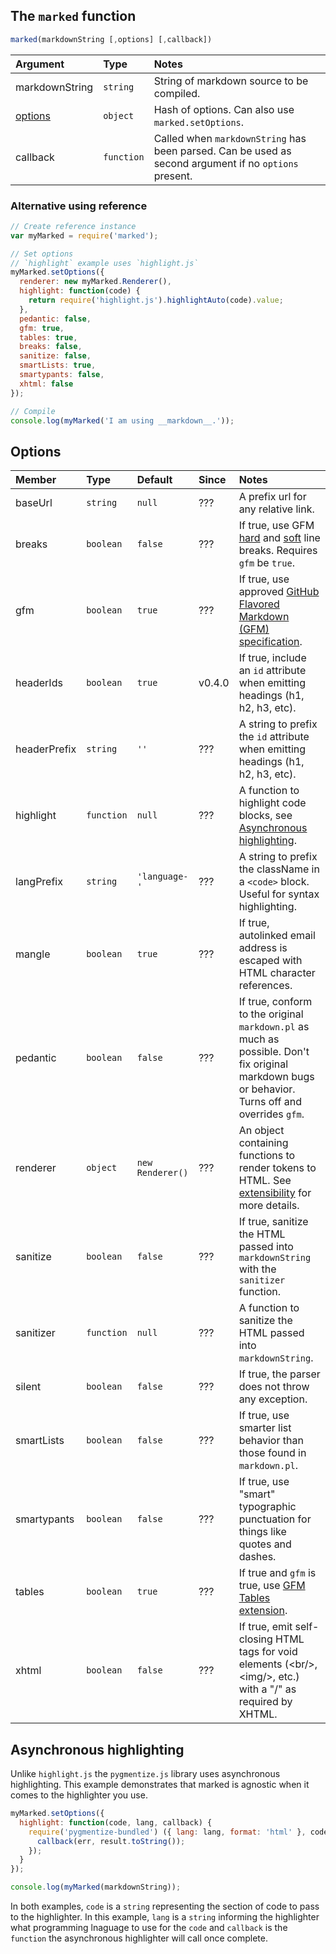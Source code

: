 ## The `marked` function

```js
marked(markdownString [,options] [,callback])
```

|Argument              |Type         |Notes                                                                                                |
|:---------------------|:------------|:----------------------------------------------------------------------------------------------------|
|markdownString        |`string`     |String of markdown source to be compiled.                                                            |
|<a href="#options">options</a>|`object`|Hash of options. Can also use `marked.setOptions`.                                                |
|callback              |`function`   |Called when `markdownString` has been parsed. Can be used as second argument if no `options` present.|

### Alternative using reference

```js
// Create reference instance
var myMarked = require('marked');

// Set options
// `highlight` example uses `highlight.js`
myMarked.setOptions({
  renderer: new myMarked.Renderer(),
  highlight: function(code) {
    return require('highlight.js').highlightAuto(code).value;
  },
  pedantic: false,
  gfm: true,
  tables: true,
  breaks: false,
  sanitize: false,
  smartLists: true,
  smartypants: false,
  xhtml: false
});

// Compile
console.log(myMarked('I am using __markdown__.'));
```

<h2 id="options">Options</h2>

|Member      |Type      |Default  |Since    |Notes         |
|:-----------|:---------|:--------|:--------|:-------------|
|baseUrl     |`string`  |`null`   |???      |A prefix url for any relative link. |  
|breaks      |`boolean` |`false`  |???      |If true, use GFM [hard](https://github.github.com/gfm/#hard-line-breaks) and [soft](https://github.github.com/gfm/#soft-line-breaks) line breaks. Requires `gfm` be `true`.|
|gfm         |`boolean` |`true`   |???      |If true, use approved [GitHub Flavored Markdown (GFM) specification](https://github.github.com/gfm/).|
|headerIds   |`boolean` |`true`   |v0.4.0   |If true, include an `id` attribute when emitting headings (h1, h2, h3, etc).|
|headerPrefix|`string`  |`''`     |???      |A string to prefix the `id` attribute when emitting headings (h1, h2, h3, etc).|
|highlight   |`function`|`null`   |???      |A function to highlight code blocks, see <a href="#highlight">Asynchronous highlighting</a>.|
|langPrefix  |`string`  |`'language-'`|???      |A string to prefix the className in a `<code>` block. Useful for syntax highlighting.|
|mangle      |`boolean` |`true`   |???      |If true, autolinked email address is escaped with HTML character references.|
|pedantic    |`boolean` |`false`  |???      |If true, conform to the original `markdown.pl` as much as possible. Don't fix original markdown bugs or behavior. Turns off and overrides `gfm`.|
|renderer    |`object`  |`new Renderer()`|???|An object containing functions to render tokens to HTML. See [extensibility](USING_PRO.md) for more details.|
|sanitize    |`boolean` |`false`  |???      |If true, sanitize the HTML passed into `markdownString` with the `sanitizer` function.|
|sanitizer   |`function`|`null`   |???      |A function to sanitize the HTML passed into `markdownString`.|
|silent      |`boolean` |`false`  |???      |If true, the parser does not throw any exception.|
|smartLists  |`boolean` |`false`  |???      |If true, use smarter list behavior than those found in `markdown.pl`.|
|smartypants |`boolean` |`false`  |???      |If true, use "smart" typographic punctuation for things like quotes and dashes.|
|tables      |`boolean` |`true`   |???      |If true and `gfm` is true, use [GFM Tables extension](https://github.github.com/gfm/#tables-extension-).|
|xhtml       |`boolean` |`false`  |???      |If true, emit self-closing HTML tags for void elements (&lt;br/&gt;, &lt;img/&gt;, etc.) with a "/" as required by XHTML.|

<h2 id="highlight">Asynchronous highlighting</h2>

Unlike `highlight.js` the `pygmentize.js` library uses asynchronous highlighting. This example demonstrates that marked is agnostic when it comes to the highlighter you use.

```js
myMarked.setOptions({
  highlight: function(code, lang, callback) {
    require('pygmentize-bundled') ({ lang: lang, format: 'html' }, code, function (err, result) {
      callback(err, result.toString());
    });
  }
});

console.log(myMarked(markdownString));
```

In both examples, `code` is a `string` representing the section of code to pass to the highlighter. In this example, `lang` is a `string` informing the highlighter what programming lnaguage to use for the `code` and `callback` is the `function` the asynchronous highlighter will call once complete.
